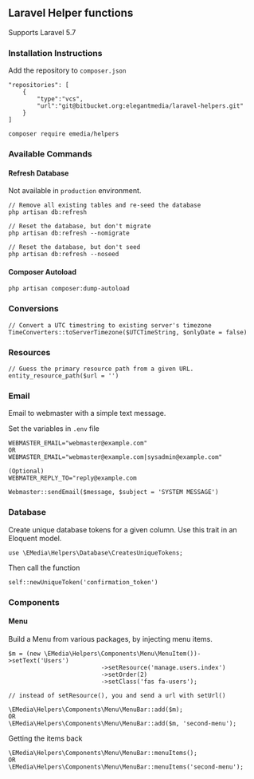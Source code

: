 ## Laravel Helper functions

Supports Laravel 5.7

### Installation Instructions

Add the repository to `composer.json`
```
"repositories": [
	{
	    "type":"vcs",
	    "url":"git@bitbucket.org:elegantmedia/laravel-helpers.git"
	}
]
```

```
composer require emedia/helpers
```

### Available Commands


#### Refresh Database

Not available in `production` environment.
```
// Remove all existing tables and re-seed the database
php artisan db:refresh

// Reset the database, but don't migrate
php artisan db:refresh --nomigrate

// Reset the database, but don't seed
php artisan db:refresh --noseed
```

#### Composer Autoload
```
php artisan composer:dump-autoload
```

### Conversions

```
// Convert a UTC timestring to existing server's timezone
TimeConverters::toServerTimezone($UTCTimeString, $onlyDate = false)
```

### Resources

```
// Guess the primary resource path from a given URL.
entity_resource_path($url = '')
```

### Email

Email to webmaster with a simple text message.

Set the variables in `.env` file
```
WEBMASTER_EMAIL="webmaster@example.com"
OR
WEBMASTER_EMAIL="webmaster@example.com|sysadmin@example.com"

(Optional)
WEBMATER_REPLY_TO="reply@example.com
```

```
Webmaster::sendEmail($message, $subject = 'SYSTEM MESSAGE')
```

### Database

Create unique database tokens for a given column. Use this trait in an Eloquent model.

```
use \EMedia\Helpers\Database\CreatesUniqueTokens;
```
Then call the function

```
self::newUniqueToken('confirmation_token')
```

### Components

#### Menu

Build a Menu from various packages, by injecting menu items.

```
$m = (new \EMedia\Helpers\Components\Menu\MenuItem())->setText('Users')
						  ->setResource('manage.users.index')
						  ->setOrder(2)
						  ->setClass('fas fa-users');

// instead of setResource(), you and send a url with setUrl()

\EMedia\Helpers\Components\Menu\MenuBar::add($m);
OR
\EMedia\Helpers\Components\Menu\MenuBar::add($m, 'second-menu');
```

Getting the items back
```
\EMedia\Helpers\Components\Menu\MenuBar::menuItems();
OR
\EMedia\Helpers\Components\Menu\MenuBar::menuItems('second-menu');
```
